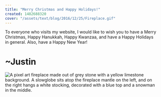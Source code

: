```yaml
---
title: "Merry Christmas and Happy Holidays!"
created: 1482688320
cover: "/assets/text/blog/2016/12/25/Fireplace.gif"
---
```


To everyone who visits my website, I would like to wish you to have a Merry Christmas, Happy Hanukkah, Happy Kwanzaa, and have a Happy Holidays in general. Also, have a Happy New Year!

# ~Justin

![A pixel art fireplace made out of grey stone with a yellow limestone background. A slowglobe sits atop the fireplace mantle on the left, and on the right hangs a white stocking, decorated with a blue top and a snowman in the middle.](/assets/text/blog/2016/12/25/Fireplace.gif)
